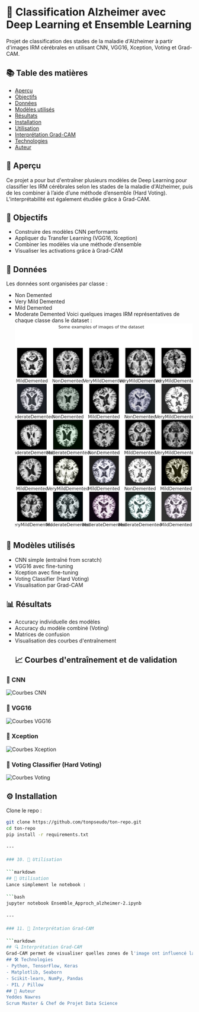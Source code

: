 # 🧠 Classification Alzheimer avec Deep Learning et Ensemble Learning
Projet de classification des stades de la maladie d'Alzheimer à partir d'images IRM cérébrales en utilisant CNN, VGG16, Xception, Voting et Grad-CAM.
## 📚 Table des matières
- [Aperçu](#aperçu)
- [Objectifs](#objectifs)
- [Données](#données)
- [Modèles utilisés](#modèles-utilisés)
- [Résultats](#résultats)
- [Installation](#installation)
- [Utilisation](#utilisation)
- [Interprétation Grad-CAM](#interprétation-grad-cam)
- [Technologies](#technologies)
- [Auteur](#auteur)
## 👀 Aperçu
Ce projet a pour but d'entraîner plusieurs modèles de Deep Learning pour classifier les IRM cérébrales selon les stades de la maladie d'Alzheimer, puis de les combiner à l’aide d’une méthode d’ensemble (Hard Voting). L’interprétabilité est également étudiée grâce à Grad-CAM.
## 🎯 Objectifs
- Construire des modèles CNN performants
- Appliquer du Transfer Learning (VGG16, Xception)
- Combiner les modèles via une méthode d’ensemble
- Visualiser les activations grâce à Grad-CAM
## 📁 Données
Les données sont organisées par classe :
- Non Demented
- Very Mild Demented
- Mild Demented
- Moderate Demented
Voici quelques images IRM représentatives de chaque classe dans le dataset : 
![Exemples IRM](\images\ImageDeLaDataset.png) 
## 🧠 Modèles utilisés
- CNN simple (entraîné from scratch)
- VGG16 avec fine-tuning
- Xception avec fine-tuning
- Voting Classifier (Hard Voting)
- Visualisation par Grad-CAM
## 📊 Résultats
- Accuracy individuelle des modèles
- Accuracy du modèle combiné (Voting)
- Matrices de confusion
- Visualisation des courbes d'entraînement
  ## 📈 Courbes d'entraînement et de validation

### 🔹 CNN
![Courbes CNN](AccuraccyandlossfortrainingCNN.png)

### 🔹 VGG16
![Courbes VGG16](AccuracyandlossforTrainingVGG16.png)

### 🔹 Xception
![Courbes Xception](AccuracyandlossforTrainingXception.png)

### 🔹 Voting Classifier (Hard Voting)
![Courbes Voting](Accuraccyandlossfortraining.png)

## ⚙️ Installation

Clone le repo :
```bash
git clone https://github.com/tonpseudo/ton-repo.git
cd ton-repo
pip install -r requirements.txt

---

### 10. 🚀 Utilisation

```markdown
## 🚀 Utilisation
Lance simplement le notebook :

```bash
jupyter notebook Ensemble_Approch_alzheimer-2.ipynb

---

### 11. 🧠 Interprétation Grad-CAM

```markdown
## 🔍 Interprétation Grad-CAM
Grad-CAM permet de visualiser quelles zones de l'image ont influencé la décision du modèle, utile pour valider les prédictions médicalement.
## 🛠️ Technologies
- Python, TensorFlow, Keras
- Matplotlib, Seaborn
- Scikit-learn, NumPy, Pandas
- PIL / Pillow
## 👤 Auteur
Yeddes Nawres 
Scrum Master & Chef de Projet Data Science
